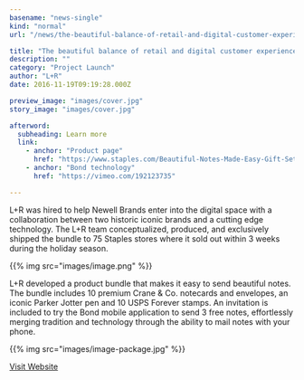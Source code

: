 ```yaml
---
basename: "news-single"
kind: "normal"
url: "/news/the-beautiful-balance-of-retail-and-digital-customer-experience.html"

title: "The beautiful balance of retail and digital customer experience"
description: ""
category: "Project Launch"
author: "L+R"
date: 2016-11-19T09:19:28.000Z

preview_image: "images/cover.jpg"
story_image: "images/cover.jpg"

afterword:
  subheading: Learn more
  link:
    - anchor: "Product page"
      href: "https://www.staples.com/Beautiful-Notes-Made-Easy-Gift-Set-1-PARKER-Jotter-Pen-10-CRANE-CO-Notecards-10-USPS-Stamps-BOND-offer-BDC1400P/product_2453545"
    - anchor: "Bond technology"
      href: "https://vimeo.com/192123735"

---
```


L+R was hired to help Newell Brands enter into the digital space with a collaboration between two historic iconic brands and a cutting edge technology. The L+R team conceptualized, produced, and exclusively shipped the bundle to 75 Staples stores where it sold out within 3 weeks during the holiday season.

{{% img src="images/image.png" %}}

L+R developed a product bundle that makes it easy to send beautiful notes. The bundle includes 10 premium Crane & Co. notecards and envelopes, an iconic Parker Jotter pen and 10 USPS Forever stamps. An invitation is included to try the Bond mobile application to send 3 free notes, effortlessly merging tradition and technology through the ability to mail notes with your phone.

{{% img src="images/image-package.jpg" %}}

[Visit Website](http://staples.bond.co/)
